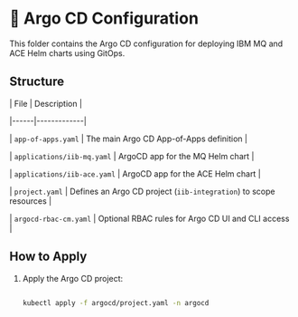 # 🧩 Argo CD Configuration

This folder contains the Argo CD configuration for deploying IBM MQ and ACE Helm charts using GitOps.

## Structure

| File | Description |

|------|-------------|

| `app-of-apps.yaml` | The main Argo CD App-of-Apps definition |

| `applications/iib-mq.yaml` | ArgoCD app for the MQ Helm chart |

| `applications/iib-ace.yaml` | ArgoCD app for the ACE Helm chart |

| `project.yaml` | Defines an Argo CD project (`iib-integration`) to scope resources |

| `argocd-rbac-cm.yaml` | Optional RBAC rules for Argo CD UI and CLI access |

## How to Apply

1. Apply the Argo CD project:

   ```bash

   kubectl apply -f argocd/project.yaml -n argocd
 
